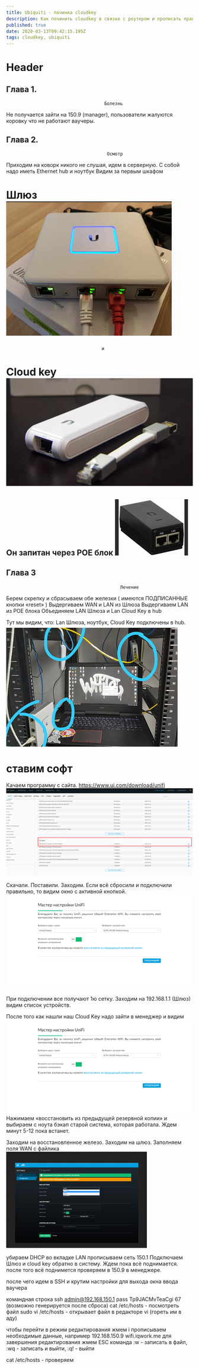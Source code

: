 ```yaml
---
title: Ubiquiti - починка cloudkey
description: Как починить cloudkey в связке с роутером и прописать правильные хосты
published: true
date: 2020-03-13T09:42:15.195Z
tags: cloudkey, ubiquiti
---
```


# Header
Глава 1.                     
---

                                         Болезнь




Не получается зайти на 150.9 (manager), пользователи жалуются коровку что не работают ваучеры. 



Глава 2.                     
---

                                          Осмотр

Приходим на коворк никого не слушая, идем в серверную.
С собой надо иметь Ethernet hub  и ноутбук
Видим за первым шкафом 


# Шлюз ![шлюз.png](/шлюз.png)


                                        и




# Cloud key ![keyy.png](/keyy.png)

##  Он запитан через POE блок ![poe.png](/poe.png)

Глава 3
---

                                               Лечение


Берем скрепку и сбрасываем обе железки ( имеются ПОДПИСАННЫЕ кнопки «reset» )
Выдергиваем WAN и LAN из Шлюза 
Выдергиваем LAN из POE блока
Объединяем LAN Шлюза и Lan Cloud Key в hub

Тут мы видим, что: Lan Шлюза, ноутбук, Cloud Key подключены в  hub.
![общ_сис.png](/общ_сис.png)

# ставим софт

                          

Качаем программу с сайта.  https://www.ui.com/download/unifi 
![ссыль_проги.png](/ссыль_проги.png)

Скачали. Поставили. Заходим. Если всё сбросили и подключили правильно, то видим окно с активной кнопкой. 
![кнопка.png](/кнопка.png)


При подключении все получают 1ю сетку.
Заходим на 192.168.1.1 (Шлюз) видим список устройств. 

После того как нашли наш Cloud Key надо зайти в менеджер и видим 
![настр.png](/настр.png)
Нажимаем «восстановить из предыдущей резервной копии» и выбираем с ноута бэкап старой система, которая работала. Ждем минут 5-12 пока встанет. 

 Заходим на восстановленное железо. 
Заходим на шлюз. Заполняем поля WAN с файлика
![wan_с_файлика.png](/wan_с_файлика.png)

 убираем DHCP во вкладке LAN прописываем сеть 150.1 
Подключаем Шлюз и cloud key обратно в систему. 
Ждем пока всё поднимается. после того всё поднимется проверяем в 150.9 в менеджере. 

после чего идем в SSH и крутим настройки для выхода окна ввода ваучера


командная строка
ssh admin@192.168.150.1
pass Tp9JACMvTeaCgi 67 (возможно генерируется после сброса)
cat /etc/hosts - посмотреть файл
sudo vi /etc/hosts - открывает файл в редакторе vi (гореть им в аду)

чтобы перейти в режим редактирования жмем i
прописываем необходимые данные, например 192.168.150.9   wifi.iqwork.me
для завершения редактирования жмем ESC
команда :w - записать в файл, :wq - записать и выйти,  :q! - выйти

cat /etc/hosts - проверяем




